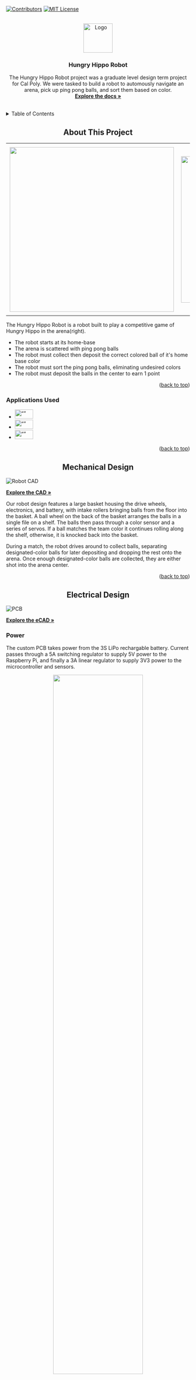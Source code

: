 <!-- Improved compatibility of back to top link: See: https://github.com/othneildrew/Best-README-Template/pull/73 -->
<a name="readme-top"></a>
<!--
*** Thanks for checking out the Best-README-Template. If you have a suggestion
*** that would make this better, please fork the repo and create a pull request
*** or simply open an issue with the tag "enhancement".
*** Don't forget to give the project a star!
*** Thanks again! Now go create something AMAZING! :D
-->



<!-- PROJECT SHIELDS -->
<!--
*** I'm using markdown "reference style" links for readability.
*** Reference links are enclosed in brackets [ ] instead of parentheses ( ).
*** See the bottom of this document for the declaration of the reference variables
*** for contributors-url, forks-url, etc. This is an optional, concise syntax you may use.
*** https://www.markdownguide.org/basic-syntax/#reference-style-links
-->
[![Contributors][contributors-shield]][contributors-url]
[![MIT License][license-shield]][license-url]


<!-- PROJECT LOGO -->
<br />
<div align="center">
  <a href="https://github.com/tommy20gun/Hungry-Hippo-Robot">
    <img src="images/logo.png" alt="Logo" width="80" height="80">
  </a>

<h3 align="center">Hungry Hippo Robot</h3>

  <p align="center">
    The Hungry Hippo Robot project was a graduate level design term project for Cal Poly. We were tasked to build a robot to automously navigate an arena, pick up ping pong balls, and sort them based on color.
    <br />
    <a href="https://github.com/tommy20gun/Hungry-Hippo-Robot"><strong>Explore the docs »</strong></a>
    <br />
    <br />
  </p>
</div>

<!-- TABLE OF CONTENTS -->
<details>
  <summary>Table of Contents</summary>
  <ol>
    <li>
      <a href="#about-the-project">About The Project</a>
      <ul>
        <li><a href="#Applications-used">Applications Used</a></li>
      </ul>
    </li>
    </li>
    <li><a href="#Mechanical-Design">Mechanical Design</a></li>
    <li><a href="#Electrical-Design">Electrical Design</a></li>
    <li><a href="#Software-Implementation">Software Implementation</a></li>
    <li><a href="#license">License</a></li>
    <li><a href="#contact">Contact</a></li>
    <li><a href="#acknowledgments">Acknowledgments</a></li>
  </ol>
</details>



<!-- ABOUT THE PROJECT -->
<h2 align="center">About This Project</h2>




<div id="image-table">
    <table>
	    <tr>
    	    <td style="padding:10px">
        	    <img src="images\robotworking.gif.gif" width="450"/>
      	    </td>
            <td style="padding:10px">
            	<img src="images\arena.PNG" width="400"/>
            </td>
        </tr>
    </table>
</div>
<!--![Product Name Screen Shot][coverpage]
![Product Name Screen Shot][back]-->



The Hungry Hippo Robot is a robot built to play a competitive game of Hungry Hippo in the arena(right). 
* The robot starts at its home-base
* The arena is scattered with ping pong balls
* The robot must collect then deposit the correct colored ball of it's home base color
* The robot must sort the ping pong balls, eliminating undesired colors
* The robot must deposit the balls in the center to earn 1 point





<p align="right">(<a href="#readme-top">back to top</a>)</p>



### Applications Used

* [<img src="images/stm32cubeIDE.PNG" alt= “” width="50" height="25">][STM32Cube-url]
*  [<img src="images/opencvlogo.PNG" alt= “” width="50" height="25">][OpenCV-url]
*  [<img src="images/raspberrypi.PNG" alt= “” width="50" height="25">][raspberrypi-url]
<p align="right">(<a href="#readme-top">back to top</a>)</p>

<!-- Mechanical Design -->
<h2 align="center">Mechanical Design</h2>




![Robot CAD][robot_cad]

<a href="https://drive.google.com/drive/folders/1YNU8u0PBZDRhuVai56NaG6UMePA88sIG?usp=sharing"><strong>Explore the CAD » </strong> </a>

Our robot design features a large basket housing the drive wheels, electronics, and battery, with intake rollers bringing balls from the floor into the basket. A ball wheel on the back of the basket arranges the balls in a single file on a shelf. The balls then pass through a color sensor and a series of servos. If a ball matches the team color it continues rolling along the shelf, otherwise, it is knocked back into the basket. 

During a match, the robot drives around to collect balls, separating designated-color balls for later depositing and dropping the rest onto the arena. Once enough designated-color balls are collected, they are either shot into the arena center.

<p align="right">(<a href="#readme-top">back to top</a>)</p>

<!-- Electronic Design -->
<h2 align="center">Electrical Design</h2>


![PCB][pcb]

<a href="https://github.com/tommy20gun/Hungry-Hippo-Robot/tree/main/eCAD"><strong>Explore the eCAD » </strong> </a>

### Power
The custom PCB takes power from the 3S LiPo rechargable battery. Current passes through a 5A switching regulator to supply 5V power to the Raspberry Pi, and finally a 3A linear regulator to supply 3V3 power to the microcontroller and sensors. 
<p align="center">
  <img src="images/robotback.jpg" alt="" width="70%" height="70%">
</p>

### Features
* 5 motor outputs
* 2 servo outputs
* 9 microcontroller header pins
* Hall sensor input
* UART6 communication with the ST Link
* UART 1 communication with the Raspberry Pi
* I2C line
* Many extra JST connectors for 3.3V, 5V, and 12V power. 
* Emergency 10 Headers for motor input only  



### Sensors

* The ambient light sensor using ADC
* The color sensor using I2C
* Hall sensor using GPIO Input
* Kill Switch using GPIO External Interrupt triggered by Raspberry Pi





<p align="right">(<a href="#readme-top">back to top</a>)</p>

<!-- Software Implementation -->
<h2 align="center">Software Implementation</h2>



### Achieving Wireless Communication

![wirelesscommunication][wirelesscom]

The robot connects to a computer in 3 steps. First, we use UART to connect a Raspberry Pi to the MCU. The Raspberry Pi hosts a server, which a computer, a camera, and the raspberry Pi itself can connect to. This enables communication between the computer running Python and the Robot. 

### Opencv Python

<p align="center">
  <img src="images/reactivemotorduty.gif" alt="" width="150%" >
</p>


Within Cpython, the OpenCV Library is implemented. The order of logic is as follows. 

* The camera detects Ball and Cart objects and sets the robot to spin in a circle until the front of the robot faces the ball. Motor Duty: "M130\r\nM2CF\r\n"

* When the robot faces the ball, then it will activate a proportional controller (P-controller) that drives it towards the ball to capture it. This is shown in the video above, where the duty cycle changes as I move the ball away from the "cart"

* If there are no balls, the Python program will send an instruction to the Raspberry Pi to trigger an interrupt for the MCU to move the state machine into state 3.
 
* CPython is active at all times and sends motor duty cycle to the robot at all times, but the MCU only activates Python control in Robot's State 1.



### STM32IDE - C++

The C++ code implements a finite state machine in the main loop with 4 states.

**State 0**: Start state. In this state, the robot does nothing except wait for a signal to start. A GPIO interrupt triggered by the Raspberry PI (triggered by the user) brings the state machine to state 1.

**State 1**

<p align="center">
  <img src="images/robotworking.gif.gif" alt="" width="150%">
</p>

The robot looks for a ball and moves towards it if it finds one.

Here, the crux of the logic is inside the python scripts that were written for the robot. Here is where the UART1 Receive Interrupt is active. The robot will actively take motor duty cycle data given by the CPython program through UART1 to know how to drive itself. 

Code in C++ only contains checking on the ADC reading of the light sensor. If the light reading falls below a certain threshold, the state machine will move into state 2.

**State 2**

<p align="center">
  <img src="images/robotstate2.gif.gif" alt="" width="150%">
</p>

The purpose of state 2 is to correct the robot if it runs out of the arena. The robot will move backwards in state 2. 

The light sensor has a threshold value of 400 units that, when the reading is below, will automatically trigger the robot into state 2. When the sensor is faced downward, the light value should only drop below 400 units when the robot moves outside of the arena. 


**State 3** 

<div id="image-table">
    <table>
	    <tr>
    	    <td style="padding:10px">
        	    <img src="images/colorsensor%20blue%20-%20Made%20with%20Clipchamp.gif" width="400"/>
      	    </td>
            <td style="padding:10px">
            	<img src="images/redball%20-%20Made%20with%20Clipchamp.gif" width="400"/>
            </td>
        </tr>
    </table>
</div>

Blue ping pong ball (left), Red Ping pong ball (right).

This is the ball sorting state. The color sensor is an I2C device that returns values of RGB based on what it sees. The determineColor() function selects the RGB value with the biggest magnitude and determines the ball’s color based on the color with the biggest signal. A blue ping pong ball will trigger the left servo. A red ping pong ball will trigger the right servo. A green ping pong ball resets the servos.  

*Due to time constraints, we were not able to fully implement this portion of the robot.



**State 4**

<p align="center">
  <img src="images/pause.gif" alt="" width="150%">
</p>

This is the Pause state. The sole purpose of this state is to act as the dead man’s switch. The code can be paused at any point in time where the user presses ‘Space Bar’ with the Python program opened. The computer would send an instruction to the Raspberry Pi that triggers a GPIO interrupt in the MCU to put the robot into its pause state. 


<p align="right">(<a href="#readme-top">back to top</a>)</p>


<!-- LICENSE -->
## License

Distributed under the MIT License. See `LICENSE-MIT.txt` for more information.

<p align="right">(<a href="#readme-top">back to top</a>)</p>


<!-- CONTACT -->
## Contact

Tommy Xu tommy20gun00@gmail.com 

Ryan Ghosh rghosh776@gmail.com

Project Link: [https://github.com/tommy20gun/Hungry-Hippo-Robot](https://github.com/tommy20gun/Hungry-Hippo-Robot)

<p align="right">(<a href="#readme-top">back to top</a>)</p>



<!-- ACKNOWLEDGMENTS -->
## Acknowledgments
* Charlie Refvem: Prof. Mechanical Engineering
* [https://github.com/TemugeB/QR_code_orientation_OpenCV](https://github.com/TemugeB/QR_code_orientation_OpenCV)
* [https://realpython.com/python-sockets/](https://realpython.com/python-sockets/)
* [https://stackoverflow.com/questions/30032063/opencv-videocapture-lag-due-to-the-capture-buffer](https://stackoverflow.com/questions/30032063/opencv-videocapture-lag-due-to-the-capture-buffer)


<p align="right">(<a href="#readme-top">back to top</a>)</p>



<!-- MARKDOWN LINKS & IMAGES -->
<!-- https://www.markdownguide.org/basic-syntax/#reference-style-links -->
[contributors-shield]: https://img.shields.io/github/contributors/tommy20gun/Hungry-Hippo-Robot.svg?style=for-the-badge
[contributors-url]: https://github.com/tommy20gun/Hungry-Hippo-Robot/graphs/contributors
[license-shield]: https://img.shields.io/github/license/tommy20gun/Hungry-Hippo-Robot.svg?style=for-the-badge
[license-url]: https://github.com/tommy20gun/Hungry-Hippo-Robot/blob/master/LICENSE.txt
[product-screenshot]: images/screenshot.png
[robot_cad]: images/robot_cad.png
[pcb]: images/pcb.PNG
[STM32CubeIDE]:images/stm32cubeIDE.PNG
[STM32Cube-url]:https://www.st.com/en/development-tools/stm32cubeide.html
[OpenCV]:images/opencvlogo.PNG
[OpenCV-url]:https://opencv.org
[raspberrypi-url]:https://www.raspberrypi.com
[opencvdemo]:images/Opencvdemo.png
[coverpage]:images/coverpage.jpg
[robotstate1]:images/robotworking.gif.gif
[robotstate2]:images/robotstate2.gif.gif
[bluecolorball]:images/colorsensor%20blue%20-%20Made%20with%20Clipchamp.gif
[redcolorball]:images/redball%20-%20Made%20with%20Clipchamp.gif
[pause]:images/pause.gif
[arena]:images/arena.PNG
[back]:images/robotback.jpg
[wirelesscom]:images/wireless%20communication.PNG
[opencvcartdetection]:images/ball%20cart%20detection.gif
[opencvreactivemotorduty]:images/reactivemotorduty.gif